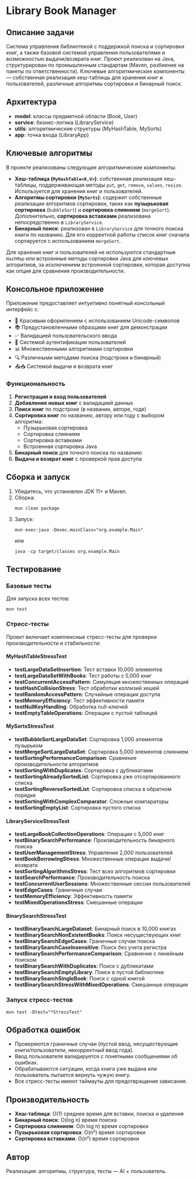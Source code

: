 # Library Book Manager

## Описание задачи
Система управления библиотекой с поддержкой поиска и сортировки книг, а также базовой системой управления пользователями и возможностью выдачи/возврата книг. Проект реализован на Java, структурирован по промышленным стандартам (Maven, разбиение на пакеты по ответственности). Ключевые алгоритмические компоненты — собственная реализация хеш-таблицы для хранения книг и пользователей, различные алгоритмы сортировки и бинарный поиск.

## Архитектура
- **model**: классы предметной области (Book, User)
- **service**: бизнес-логика (LibraryService)
- **utils**: алгоритмические структуры (MyHashTable, MySorts)
- **app**: точка входа (LibraryApp)

## Ключевые алгоритмы
В проекте реализованы следующие алгоритмические компоненты:
- **Хеш-таблица (`MyHashTable<K,V>`)**: собственная реализация хеш-таблицы, поддерживающая методы `put`, `get`, `remove`, `values`, `resize`. Используется для хранения книг и пользователей.
- **Алгоритмы сортировки (`MySorts`)**: содержит собственные реализации алгоритмов сортировки, таких как **пузырьковая сортировка** (`bubbleSort`) и **сортировка слиянием** (`mergeSort`). Дополнительно, **сортировка вставками** реализована непосредственно в `LibraryService`.
- **Бинарный поиск**: реализован в `LibraryService` для точного поиска книги по названию. Для его корректной работы список книг сначала сортируется с использованием `mergeSort`.

Для хранения книг и пользователей не используются стандартные `HashMap` или встроенные методы сортировки Java для ключевых алгоритмов, за исключением встроенной сортировки, которая доступна как опция для сравнения производительности.

## Консольное приложение
Приложение предоставляет интуитивно понятный консольный интерфейс с:
- 🎨 Красивым оформлением с использованием Unicode-символов
- 📚 Предустановленными образцами книг для демонстрации
- ✅ Валидацией пользовательского ввода
- 🔐 Системой аутентификации пользователей
- 📊 Множественными алгоритмами сортировки
- 🔍 Различными методами поиска (подстроки и бинарный)
- 📤📥 Системой выдачи и возврата книг

### Функциональность
1. **Регистрация и вход пользователей**
2. **Добавление новых книг** с валидацией данных
3. **Поиск книг** по подстроке (в названии, авторе, годе)
4. **Сортировка книг** по названию, автору или году с выбором алгоритма:
   - Пузырьковая сортировка
   - Сортировка слиянием
   - Сортировка вставками
   - Встроенная сортировка Java
5. **Бинарный поиск** для точного поиска по названию
6. **Выдача и возврат книг** с проверкой прав доступа

## Сборка и запуск
1. Убедитесь, что установлен JDK 11+ и Maven.
2. Сборка: 
   ```
   mvn clean package
   ```
3. Запуск:
   ```
   mvn exec:java -Dexec.mainClass="org.example.Main"
   ```
   или
   ```
   java -cp target/classes org.example.Main
   ```

## Тестирование

### Базовые тесты
Для запуска всех тестов:
```
mvn test
```

### Стресс-тесты
Проект включает комплексные стресс-тесты для проверки производительности и стабильности:

#### MyHashTableStressTest
- **testLargeDataSetInsertion**: Тест вставки 10,000 элементов
- **testLargeDataSetWithBooks**: Тест работы с 5,000 книг
- **testConcurrentAccessPattern**: Симуляция множественных операций
- **testHashCollisionStress**: Тест обработки коллизий хешей
- **testRandomAccessPattern**: Случайные операции доступа
- **testMemoryEfficiency**: Тест эффективности памяти
- **testNullKeyHandling**: Обработка null-ключей
- **testEmptyTableOperations**: Операции с пустой таблицей

#### MySortsStressTest
- **testBubbleSortLargeDataSet**: Сортировка 1,000 элементов пузырьком
- **testMergeSortLargeDataSet**: Сортировка 5,000 элементов слиянием
- **testSortingPerformanceComparison**: Сравнение производительности алгоритмов
- **testSortingWithDuplicates**: Сортировка с дубликатами
- **testSortingAlreadySortedList**: Сортировка уже отсортированного списка
- **testSortingReverseSortedList**: Сортировка списка в обратном порядке
- **testSortingWithComplexComparator**: Сложные компараторы
- **testSortingEmptyList**: Сортировка пустого списка

#### LibraryServiceStressTest
- **testLargeBookCollectionOperations**: Операции с 5,000 книг
- **testBinarySearchPerformance**: Производительность бинарного поиска
- **testUserManagementStress**: Управление 2,000 пользователей
- **testBookBorrowingStress**: Множественные операции выдачи/возврата
- **testSortingAlgorithmsStress**: Тест всех алгоритмов сортировки
- **testSearchPerformance**: Производительность поиска
- **testConcurrentUserSessions**: Множественные сессии пользователей
- **testEdgeCases**: Граничные случаи
- **testMemoryEfficiency**: Эффективность памяти
- **testMixedOperationsStress**: Смешанные операции

#### BinarySearchStressTest
- **testBinarySearchLargeDataset**: Бинарный поиск в 10,000 книгах
- **testBinarySearchNonExistentBooks**: Поиск несуществующих книг
- **testBinarySearchEdgeCases**: Граничные случаи поиска
- **testBinarySearchCaseInsensitive**: Поиск без учета регистра
- **testBinarySearchPerformanceComparison**: Сравнение с линейным поиском
- **testBinarySearchWithDuplicates**: Поиск с дубликатами
- **testBinarySearchEmptyLibrary**: Поиск в пустой библиотеке
- **testBinarySearchSingleBook**: Поиск с одной книгой
- **testBinarySearchStressWithMixedOperations**: Смешанные операции

### Запуск стресс-тестов
```
mvn test -Dtest="*StressTest"
```

## Обработка ошибок
- Проверяются граничные случаи (пустой ввод, несуществующие книги/пользователи, некорректный ввод года).
- Ввод пользователя валидируется с понятными сообщениями об ошибках.
- Обрабатываются ситуации, когда книга уже выдана или пользователь пытается вернуть чужую книгу.
- Все стресс-тесты имеют таймауты для предотвращения зависания.

## Производительность
- **Хеш-таблица**: O(1) среднее время для вставки, поиска и удаления
- **Бинарный поиск**: O(log n) время поиска
- **Сортировка слиянием**: O(n log n) время сортировки
- **Пузырьковая сортировка**: O(n²) время сортировки
- **Сортировка вставками**: O(n²) время сортировки

## Автор
Реализация: алгоритмы, структура, тесты — AI + пользователь. 